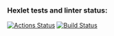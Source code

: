 ### Hexlet tests and linter status:
[![Actions Status](https://github.com/swimmwatch/devops-for-programmers-project-74/workflows/hexlet-check/badge.svg)](https://github.com/swimmwatch/devops-for-programmers-project-74/actions)
[![Build Status](https://github.com/swimmwatch/devops-for-programmers-project-74/actions/workflows/push.yml/badge.svg)](https://github.com/swimmwatch/devops-for-programmers-project-74/actions)
